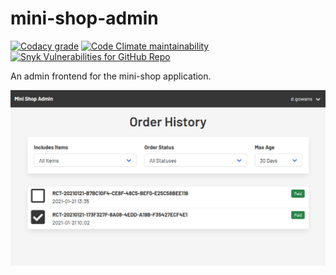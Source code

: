 # mini-shop-admin

[![Codacy grade](https://img.shields.io/codacy/grade/dd497b1b0b5044d4938facce43f6ef54)](https://app.codacy.com/gh/cityssm/mini-shop-admin/dashboard) [![Code Climate maintainability](https://img.shields.io/codeclimate/maintainability/cityssm/mini-shop-admin)](https://codeclimate.com/github/cityssm/mini-shop-admin) [![Snyk Vulnerabilities for GitHub Repo](https://img.shields.io/snyk/vulnerabilities/github/cityssm/mini-shop-admin)](https://app.snyk.io/org/cityssm/project/94beda31-232d-4c75-8537-1278ca411d92)

An admin frontend for the mini-shop application.

![Sample Orders Page](docs/ordersSample.png)
